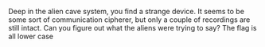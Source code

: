 Deep in the alien cave system, you find a strange device. It seems to be some sort of communication cipherer, but only a couple of recordings are still intact. Can you figure out what the aliens were trying to say? The flag is all lower case
